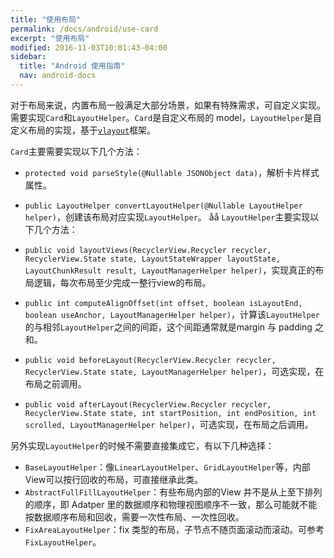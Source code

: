 ```yaml
---
title: "使用布局"
permalink: /docs/android/use-card
excerpt: "使用布局"
modified: 2016-11-03T10:01:43-04:00
sidebar:
  title: "Android 使用指南"
  nav: android-docs
---
```


对于布局来说，内置布局一般满足大部分场景，如果有特殊需求，可自定义实现。需要实现`Card`和`LayoutHelper`。`Card`是自定义布局的 model，`LayoutHelper`是自定义布局的实现，基于[`vlayout`](https://github.com/alibaba/vlayout)框架。

`Card`主要需要实现以下几个方法：

+ `protected void parseStyle(@Nullable JSONObject data)`，解析卡片样式属性。

+ `public LayoutHelper convertLayoutHelper(@Nullable LayoutHelper helper)`，创建该布局对应实现`LayoutHelper`。
åå
`LayoutHelper`主要实现以下几个方法：

+ `public void layoutViews(RecyclerView.Recycler recycler, RecyclerView.State state, LayoutStateWrapper layoutState, LayoutChunkResult result, LayoutManagerHelper helper)`，实现真正的布局逻辑，每次布局至少完成一整行view的布局。
+ `public int computeAlignOffset(int offset, boolean isLayoutEnd, boolean useAnchor, LayoutManagerHelper helper)`，计算该`LayoutHelper`的与相邻`LayoutHelper`之间的间距，这个间距通常就是margin 与 padding 之和。
+ `public void beforeLayout(RecyclerView.Recycler recycler, RecyclerView.State state, LayoutManagerHelper helper)`，可选实现，在布局之前调用。
+ `public void afterLayout(RecyclerView.Recycler recycler, RecyclerView.State state, int startPosition, int endPosition, int scrolled, LayoutManagerHelper helper)`，可选实现，在布局之后调用。

另外实现`LayoutHelper`的时候不需要直接集成它，有以下几种选择：

+ ```BaseLayoutHelper```：像```LinearLayoutHelper```、```GridLayoutHelper```等，内部View可以按行回收的布局，可直接继承此类。
+ ```AbstractFullFillLayoutHelper```：有些布局内部的View 并不是从上至下排列的顺序，即 Adatper 里的数据顺序和物理视图顺序不一致，那么可能就不能按数据顺序布局和回收，需要一次性布局、一次性回收。
+ ```FixAreaLayoutHelper```：fix 类型的布局，子节点不随页面滚动而滚动。可参考```FixLayoutHelper```。